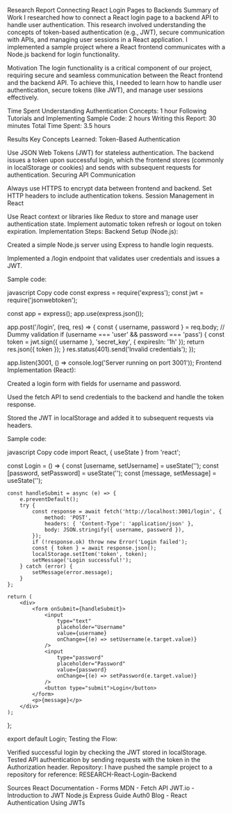 Research Report
Connecting React Login Pages to Backends
Summary of Work
I researched how to connect a React login page to a backend API to handle user authentication. This research involved understanding the concepts of token-based authentication (e.g., JWT), secure communication with APIs, and managing user sessions in a React application. I implemented a sample project where a React frontend communicates with a Node.js backend for login functionality.

Motivation
The login functionality is a critical component of our project, requiring secure and seamless communication between the React frontend and the backend API. To achieve this, I needed to learn how to handle user authentication, secure tokens (like JWT), and manage user sessions effectively.

Time Spent
Understanding Authentication Concepts: 1 hour
Following Tutorials and Implementing Sample Code: 2 hours
Writing this Report: 30 minutes
Total Time Spent: 3.5 hours

Results
Key Concepts Learned:
Token-Based Authentication

Use JSON Web Tokens (JWT) for stateless authentication. The backend issues a token upon successful login, which the frontend stores (commonly in localStorage or cookies) and sends with subsequent requests for authentication.
Securing API Communication

Always use HTTPS to encrypt data between frontend and backend.
Set HTTP headers to include authentication tokens.
Session Management in React

Use React context or libraries like Redux to store and manage user authentication state.
Implement automatic token refresh or logout on token expiration.
Implementation Steps:
Backend Setup (Node.js):

Created a simple Node.js server using Express to handle login requests.

Implemented a /login endpoint that validates user credentials and issues a JWT.

Sample code:

javascript
Copy code
const express = require('express');
const jwt = require('jsonwebtoken');

const app = express();
app.use(express.json());

app.post('/login', (req, res) => {
    const { username, password } = req.body;
    // Dummy validation
    if (username === 'user' && password === 'pass') {
        const token = jwt.sign({ username }, 'secret_key', { expiresIn: '1h' });
        return res.json({ token });
    }
    res.status(401).send('Invalid credentials');
});

app.listen(3001, () => console.log('Server running on port 3001'));
Frontend Implementation (React):

Created a login form with fields for username and password.

Used the fetch API to send credentials to the backend and handle the token response.

Stored the JWT in localStorage and added it to subsequent requests via headers.

Sample code:

javascript
Copy code
import React, { useState } from 'react';

const Login = () => {
    const [username, setUsername] = useState('');
    const [password, setPassword] = useState('');
    const [message, setMessage] = useState('');

    const handleSubmit = async (e) => {
        e.preventDefault();
        try {
            const response = await fetch('http://localhost:3001/login', {
                method: 'POST',
                headers: { 'Content-Type': 'application/json' },
                body: JSON.stringify({ username, password }),
            });
            if (!response.ok) throw new Error('Login failed');
            const { token } = await response.json();
            localStorage.setItem('token', token);
            setMessage('Login successful!');
        } catch (error) {
            setMessage(error.message);
        }
    };

    return (
        <div>
            <form onSubmit={handleSubmit}>
                <input
                    type="text"
                    placeholder="Username"
                    value={username}
                    onChange={(e) => setUsername(e.target.value)}
                />
                <input
                    type="password"
                    placeholder="Password"
                    value={password}
                    onChange={(e) => setPassword(e.target.value)}
                />
                <button type="submit">Login</button>
            </form>
            <p>{message}</p>
        </div>
    );
};

export default Login;
Testing the Flow:

Verified successful login by checking the JWT stored in localStorage.
Tested API authentication by sending requests with the token in the Authorization header.
Repository:
I have pushed the sample project to a repository for reference: RESEARCH-React-Login-Backend

Sources
React Documentation - Forms
MDN - Fetch API
JWT.io - Introduction to JWT
Node.js Express Guide
Auth0 Blog - React Authentication Using JWTs